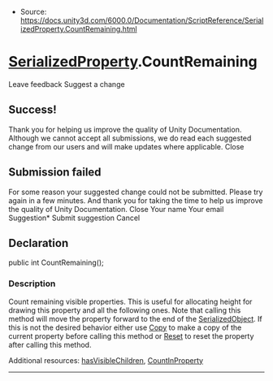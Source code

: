 * Source: https://docs.unity3d.com/6000.0/Documentation/ScriptReference/SerializedProperty.CountRemaining.html

#  [SerializedProperty](https://docs.unity3d.com/6000.0/Documentation/ScriptReference/SerializedProperty.html).CountRemaining
Leave feedback
Suggest a change
## Success!
Thank you for helping us improve the quality of Unity Documentation. Although we cannot accept all submissions, we do read each suggested change from our users and will make updates where applicable.
Close
## Submission failed
For some reason your suggested change could not be submitted. Please <a>try again</a> in a few minutes. And thank you for taking the time to help us improve the quality of Unity Documentation.
Close
Your name Your email Suggestion* Submit suggestion
Cancel
## Declaration
public int CountRemaining(); 
### Description
Count remaining visible properties.
This is useful for allocating height for drawing this property and all the following ones. Note that calling this method will move the property forward to the end of the [SerializedObject](https://docs.unity3d.com/6000.0/Documentation/ScriptReference/SerializedObject.html). If this is not the desired behavior either use [Copy](https://docs.unity3d.com/6000.0/Documentation/ScriptReference/SerializedProperty.Copy.html) to make a copy of the current property before calling this method or [Reset](https://docs.unity3d.com/6000.0/Documentation/ScriptReference/SerializedProperty.Reset.html) to reset the property after calling this method.  
  
Additional resources: [hasVisibleChildren](https://docs.unity3d.com/6000.0/Documentation/ScriptReference/SerializedProperty-hasVisibleChildren.html), [CountInProperty](https://docs.unity3d.com/6000.0/Documentation/ScriptReference/SerializedProperty.CountInProperty.html)
* * *
